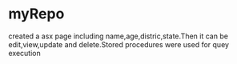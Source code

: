 # myRepo
created a asx page including name,age,distric,state.Then it can be edit,view,update and delete.Stored procedures were used for quey execution
